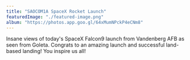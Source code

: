 ```yaml
---
title: "SAOCOM1A SpaceX Rocket Launch"
featuredImage: "./featured-image.png" 
album: "https://photos.app.goo.gl/64xMumNPckP4eCNm8"
---
```

Insane views of today's SpaceX Falcon9 launch from Vandenberg AFB as seen from Goleta. 
Congrats to an amazing launch and successful land-based landing! You inspire us all! 